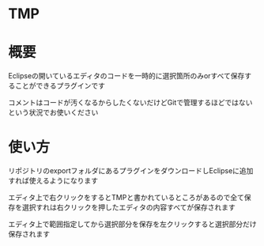 # TMP

# 概要
Eclipseの開いているエディタのコードを一時的に選択箇所のみorすべて保存することができるプラグインです

コメントはコードが汚くなるからしたくないだけどGitで管理するほどではないという状況でお使いください

# 使い方
リポジトリのexportフォルダにあるプラグインをダウンロードしEclipseに追加すれば使えるようになります

エディタ上で右クリックをするとTMPと書かれているところがあるので全て保存を選択すれは右クリックを押したエディタの内容すべてが保存されます

エディタ上で範囲指定してから選択部分を保存を左クリックすると選択部分だけ保存されます
